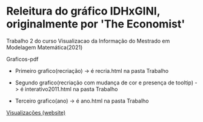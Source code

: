 # Releitura do gráfico IDHxGINI, originalmente por 'The Economist'

Trabalho 2 do curso Visualizacao da Informação do Mestrado em Modelagem Matemática(2021)

Graficos-pdf

- Primeiro grafico(recriação) -> é recria.html na pasta Trabalho

- Segundo grafico(recriação com mudança de cor e presença de tooltip) -> é interativo2011.html na pasta Trabalho

- Terceiro grafico(ano) -> é ano.html na pasta Trabalho




[Visualizações (website)](https://carcesar.github.io/Visualizacao-T2/)
